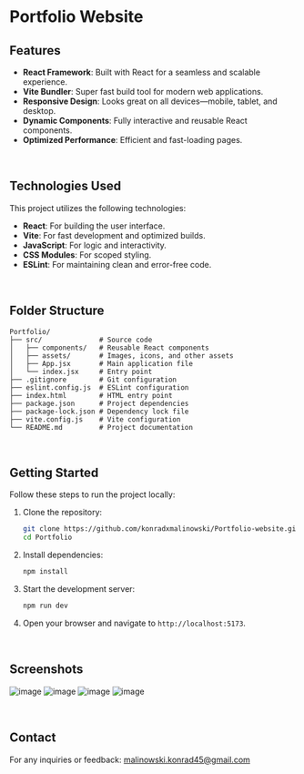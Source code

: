 # Portfolio Website

## Features

- **React Framework**: Built with React for a seamless and scalable experience.
- **Vite Bundler**: Super fast build tool for modern web applications.
- **Responsive Design**: Looks great on all devices—mobile, tablet, and desktop.
- **Dynamic Components**: Fully interactive and reusable React components.
- **Optimized Performance**: Efficient and fast-loading pages.

<br>

##  Technologies Used

This project utilizes the following technologies:

- **React**: For building the user interface.
- **Vite**: For fast development and optimized builds.
- **JavaScript**: For logic and interactivity.
- **CSS Modules**: For scoped styling.
- **ESLint**: For maintaining clean and error-free code.

<br>

## Folder Structure

```
Portfolio/
├── src/              # Source code
│   ├── components/   # Reusable React components
│   ├── assets/       # Images, icons, and other assets
│   ├── App.jsx       # Main application file
│   └── index.jsx     # Entry point
├── .gitignore        # Git configuration
├── eslint.config.js  # ESLint configuration
├── index.html        # HTML entry point
├── package.json      # Project dependencies
├── package-lock.json # Dependency lock file
├── vite.config.js    # Vite configuration
└── README.md         # Project documentation
```

<br>


## Getting Started

Follow these steps to run the project locally:

1. Clone the repository:
   ```bash
   git clone https://github.com/konradxmalinowski/Portfolio-website.git
   cd Portfolio
   ```
2. Install dependencies:
   ```bash
   npm install
   ```
3. Start the development server:
   ```bash
   npm run dev
   ```
4. Open your browser and navigate to `http://localhost:5173`.

<br>

## Screenshots
![image](https://github.com/user-attachments/assets/fbbe5fcd-95a8-4a45-ae50-1c969bf1df72)
![image](https://github.com/user-attachments/assets/866d58d3-00ee-404d-a2b7-b6df13c9b8f0)
![image](https://github.com/user-attachments/assets/09f33bd9-f5eb-4177-9ad6-70f2da39c2e3)
![image](https://github.com/user-attachments/assets/69a715f5-e86e-4f85-b99d-37e58313f522)






<br>

## Contact

For any inquiries or feedback: [malinowski.konrad45@gmail.com](mailto:malinowski.konrad45@gmail.com)
